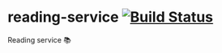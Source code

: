 reading-service [![Build Status](http://grisham:8111/app/rest/builds/buildType:%28id:Books_Platform_Agora_ReadingService_Build%29/statusIcon)](http://grisham:8111/project.html?projectId=Books_Platform_Agora_ReadingService&guest=1)
===============

Reading service :books:
